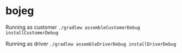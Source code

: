 # bojeg

Running as customer
`./gradlew assembleCustomerDebug installCustomerDebug`

Running as driver
`./gradlew assembleDriverDebug installDriverDebug`
